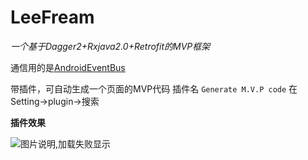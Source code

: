 # LeeFream

*一个基于Dagger2+Rxjava2.0+Retrofit的MVP框架*

通信用的是[AndroidEventBus](https://github.com/hehonghui/AndroidEventBus)

带插件，可自动生成一个页面的MVP代码 插件名 `Generate M.V.P code`
在Setting→plugin→搜索

**插件效果**

![图片说明,加载失败显示](http://omsmrwgs9.bkt.clouddn.com/%E7%B2%98%E8%B4%B4%E5%9B%BE%E7%89%87.png)
